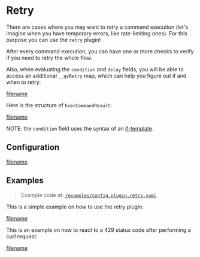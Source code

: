 # Retry

There are cases where you may want to retry a command execution (let's imagine when you have temporary errors, like
rate-limiting ones). For this purpose you can use the `retry` plugin!

After every command execution, you can have one or more checks to verify if you need to retry the whole flow.

Also, when evaluating the `condition` and `delay` fields, you will be able to access an additional `__qvRetry` map, which can
help you figure out if and when to retry:

[filename](../../pkg/plugin_retry.go ':include :type=code :fragment=retry-payload')

Here is the structure of `ExecCommandResult`:

[filename](../../pkg/listener.go ':include :type=code :fragment=exec-command-result')

NOTE: the `condition` field uses the syntax of an [if-template](/0900-appendix/if-templates.md).

## Configuration

[filename](../../pkg/plugin_retry.go ':include :type=code :fragment=config')

## Examples

> Example code at: [`/examples/config.plugin.retry.yaml`](https://github.com/cmaster11/qvalet/tree/main/examples/config.plugin.retry.yaml)

This is a simple example on how to use the retry plugin:

[filename](../../examples/config.plugin.retry.yaml ':include :type=code :fragment=docs-retry-simple')

This is an example on how to react to a 429 status code after performing a curl request:

[filename](../../examples/config.plugin.retry.yaml ':include :type=code :fragment=docs-retry-429')
